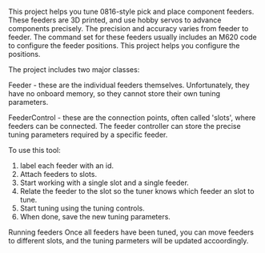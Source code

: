This project helps you tune 0816-style pick and place component feeders.
These feeders are 3D printed, and use hobby servos to advance components precisely. The precision and accuracy varies from feeder to feeder. The command set for these feeders usually includes an M620 code to configure the feeder positions. This project helps you configure the positions.

The project includes two major classes:

Feeder - these are the individual feeders themselves. Unfortunately, they have no onboard memory, so they cannot store their own tuning parameters.

FeederControl - these are the connection points, often called 'slots', where feeders can be connected. The feeder controller can store the precise tuning parameters required by a specific feeder.

To use this tool:
1. label each feeder with an id.
1. Attach feeders to slots.
1. Start working with a single slot and a single feeder.
1. Relate the feeder to the slot so the tuner knows which feeder an slot to tune.
1. Start tuning using the tuning controls.
1. When done, save the new tuning parameters.

Running feeders
Once all feeders have been tuned, you can move feeders to different slots, and the tuning parmeters will be updated accoordingly.
